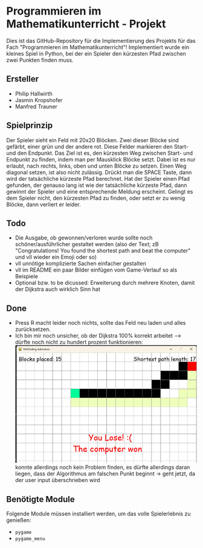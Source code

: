 # Programmieren im Mathematikunterricht - Projekt

Dies ist das GitHub-Repository für die Implementierung des Projekts für das Fach "Programmieren im Mathematikunterricht"! Implementiert wurde ein kleines Spiel in Python, bei der ein Spieler den kürzesten Pfad zwischen zwei Punkten finden muss. 

## Ersteller
- Philip Hallwirth
- Jasmin Kropshofer
- Manfred Trauner

## Spielprinzip
Der Spieler sieht ein Feld mit 20x20 Blöcken. Zwei dieser Blöcke sind gefärbt, einer grün und der andere rot. Diese Felder markieren den Start- und den Endpunkt. Das Ziel ist es, den kürzesten Weg zwischen Start- und Endpunkt zu finden, indem man per Mausklick Blöcke setzt. Dabei ist es nur erlaubt, nach rechts, links, oben und unten Blöcke zu setzen. Einen Weg diagonal setzen, ist also nicht zulässig. Drückt man die SPACE Taste, dann wird der tatsächliche kürzeste Pfad berechnet. Hat der Spieler einen Pfad gefunden, der genauso lang ist wie der tatsächliche kürzeste Pfad, dann gewinnt der Spieler und eine entsprechende Meldung erscheint. Gelingt es dem Spieler nicht, den kürzesten Pfad zu finden, oder setzt er zu wenig Blöcke, dann verliert er leider. 

## Todo
- Die Ausgabe, ob gewonnen/verloren wurde sollte noch schöner/ausführlicher gestaltet werden (also der Text; zB "Congratulations! You found the shortest path and beat the computer" und vll wieder ein Emoji oder so)
- vll unnötige komplizierte Sachen einfacher gestalten
- vll im README ein paar Bilder einfügen vom Game-Verlauf so als Beispiele
- Optional bzw. to be dicussed: Erweiterung durch mehrere Knoten, damit der Dijkstra auch wirklich Sinn hat


## Done
- Press R macht leider noch nichts, sollte das Feld neu laden und alles zurücksetzen.
- Ich bin mir noch unsicher, ob der Dijkstra 100% korrekt arbeitet --> dürfte noch nicht zu hundert prozent funktionieren: ![Game Example](images/15bigger17.jpg)
konnte allerdings noch kein Problem finden, es dürfte allerdings daran liegen, dass der Algorithmus am falschen Punkt beginnt -> geht jetzt, da der user input überschrieben wird

## Benötigte Module
Folgende Module müssen installiert werden, um das volle Spielerlebnis zu genießen:
- `pygame`
- `pygame_menu`
